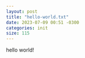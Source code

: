 ```yaml
---
layout: post
title: "hello-world.txt"
date: 2023-07-09 00:51 -0300
categories: init
size: 115
---
```

hello world!
